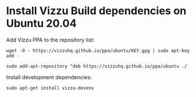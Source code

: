 # Install Vizzu Build dependencies on Ubuntu 20.04

Add Vizzu PPA to the repository list:

`wget -O - https://vizzuhq.github.io/ppa/ubuntu/KEY.gpg | sudo apt-key add -`

`sudo add-apt-repository "deb https://vizzuhq.github.io/ppa/ubuntu ./`

Install development dependencies:

`sudo apt-get install vizzu-devenv`
